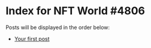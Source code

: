 # Index for NFT World #4806
Posts will be displayed in the order below:

- [Your first post](./001-first.md)

